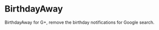 BirthdayAway
============

BirthdayAway for G+, remove the birthday notifications for Google search.